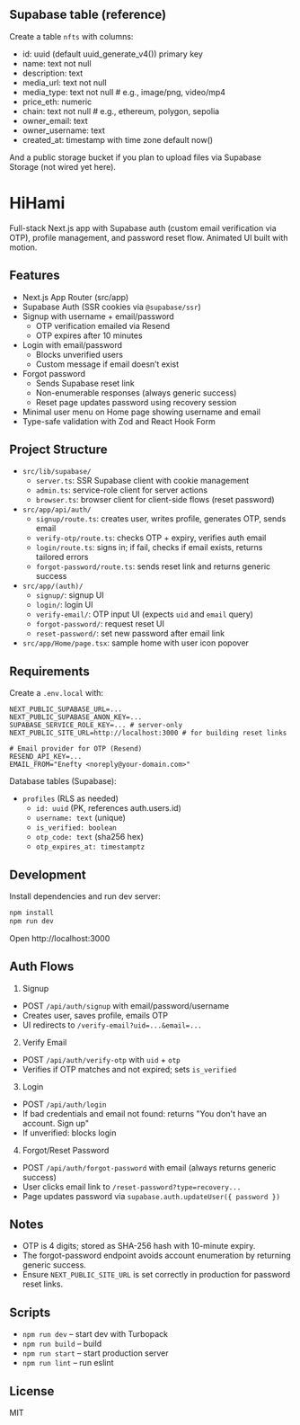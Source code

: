 ## Supabase table (reference)

Create a table `nfts` with columns:

- id: uuid (default uuid_generate_v4()) primary key
- name: text not null
- description: text
- media_url: text not null
- media_type: text not null # e.g., image/png, video/mp4
- price_eth: numeric
- chain: text not null # e.g., ethereum, polygon, sepolia
- owner_email: text
- owner_username: text
- created_at: timestamp with time zone default now()

And a public storage bucket if you plan to upload files via Supabase Storage (not wired yet here).

# HiHami

Full-stack Next.js app with Supabase auth (custom email verification via OTP), profile management, and password reset flow. Animated UI built with motion.

## Features

- Next.js App Router (src/app)
- Supabase Auth (SSR cookies via `@supabase/ssr`)
- Signup with username + email/password
  - OTP verification emailed via Resend
  - OTP expires after 10 minutes
- Login with email/password
  - Blocks unverified users
  - Custom message if email doesn’t exist
- Forgot password
  - Sends Supabase reset link
  - Non-enumerable responses (always generic success)
  - Reset page updates password using recovery session
- Minimal user menu on Home page showing username and email
- Type-safe validation with Zod and React Hook Form

## Project Structure

- `src/lib/supabase/`
  - `server.ts`: SSR Supabase client with cookie management
  - `admin.ts`: service-role client for server actions
  - `browser.ts`: browser client for client-side flows (reset password)
- `src/app/api/auth/`
  - `signup/route.ts`: creates user, writes profile, generates OTP, sends email
  - `verify-otp/route.ts`: checks OTP + expiry, verifies auth email
  - `login/route.ts`: signs in; if fail, checks if email exists, returns tailored errors
  - `forgot-password/route.ts`: sends reset link and returns generic success
- `src/app/(auth)/`
  - `signup/`: signup UI
  - `login/`: login UI
  - `verify-email/`: OTP input UI (expects `uid` and `email` query)
  - `forgot-password/`: request reset UI
  - `reset-password/`: set new password after email link
- `src/app/Home/page.tsx`: sample home with user icon popover

## Requirements

Create a `.env.local` with:

```
NEXT_PUBLIC_SUPABASE_URL=...
NEXT_PUBLIC_SUPABASE_ANON_KEY=...
SUPABASE_SERVICE_ROLE_KEY=... # server-only
NEXT_PUBLIC_SITE_URL=http://localhost:3000 # for building reset links

# Email provider for OTP (Resend)
RESEND_API_KEY=...
EMAIL_FROM="Enefty <noreply@your-domain.com>"
```

Database tables (Supabase):

- `profiles` (RLS as needed)
  - `id: uuid` (PK, references auth.users.id)
  - `username: text` (unique)
  - `is_verified: boolean`
  - `otp_code: text` (sha256 hex)
  - `otp_expires_at: timestamptz`

## Development

Install dependencies and run dev server:

```bash
npm install
npm run dev
```

Open http://localhost:3000

## Auth Flows

1. Signup

- POST `/api/auth/signup` with email/password/username
- Creates user, saves profile, emails OTP
- UI redirects to `/verify-email?uid=...&email=...`

2. Verify Email

- POST `/api/auth/verify-otp` with `uid` + `otp`
- Verifies if OTP matches and not expired; sets `is_verified`

3. Login

- POST `/api/auth/login`
- If bad credentials and email not found: returns "You don't have an account. Sign up"
- If unverified: blocks login

4. Forgot/Reset Password

- POST `/api/auth/forgot-password` with email (always returns generic success)
- User clicks email link to `/reset-password?type=recovery...`
- Page updates password via `supabase.auth.updateUser({ password })`

## Notes

- OTP is 4 digits; stored as SHA-256 hash with 10-minute expiry.
- The forgot-password endpoint avoids account enumeration by returning generic success.
- Ensure `NEXT_PUBLIC_SITE_URL` is set correctly in production for password reset links.

## Scripts

- `npm run dev` – start dev with Turbopack
- `npm run build` – build
- `npm run start` – start production server
- `npm run lint` – run eslint

## License

MIT
